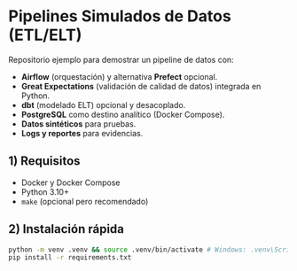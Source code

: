 # Pipelines Simulados de Datos (ETL/ELT)


Repositorio ejemplo para demostrar un pipeline de datos con:
- **Airflow** (orquestación) y alternativa **Prefect** opcional.
- **Great Expectations** (validación de calidad de datos) integrada en Python.
- **dbt** (modelado ELT) opcional y desacoplado.
- **PostgreSQL** como destino analítico (Docker Compose).
- **Datos sintéticos** para pruebas.
- **Logs y reportes** para evidencias.


## 1) Requisitos
- Docker y Docker Compose
- Python 3.10+
- `make` (opcional pero recomendado)


## 2) Instalación rápida
```bash
python -m venv .venv && source .venv/bin/activate # Windows: .venv\Scripts\activate
pip install -r requirements.txt
